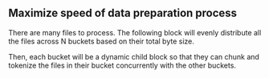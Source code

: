 ## Maximize speed of data preparation process

There are many files to process. The following block will evenly distribute all the files across N buckets based on their total byte size.

Then, each bucket will be a dynamic child block so that they can chunk and tokenize the files in their bucket concurrently with the other buckets.